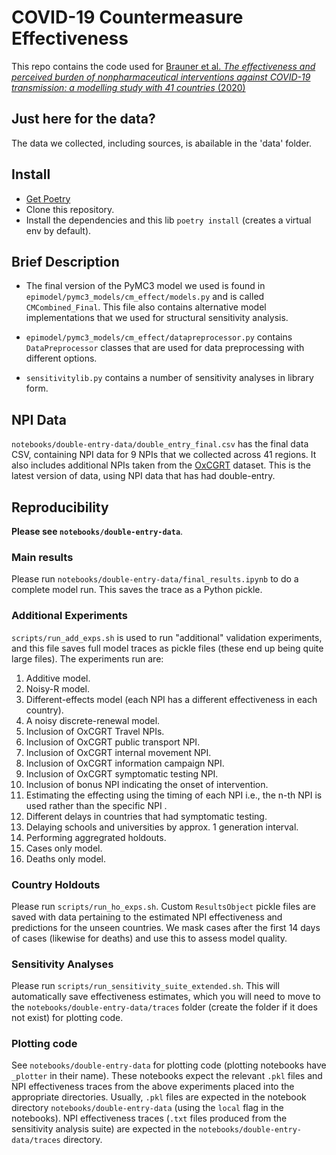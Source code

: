 # COVID-19 Countermeasure Effectiveness

This repo contains the code used for [Brauner et al. *The effectiveness and perceived burden of nonpharmaceutical interventions against COVID-19 transmission: a modelling study with 41 countries* (2020)](https://www.medrxiv.org/content/10.1101/2020.05.28.20116129v2.article-info)

## Just here for the data?
The data we collected, including sources, is abailable in the 'data' folder.


## Install

* [Get Poetry](https://python-poetry.org/docs/#installation)
* Clone this repository.
* Install the dependencies and this lib `poetry install` (creates a virtual env by default).

## Brief Description
* The final version of the PyMC3 model we used is found in `epimodel/pymc3_models/cm_effect/models.py` and is called `CMCombined_Final`. This file also contains alternative model implementations that we used for structural sensitivity analysis. 

* `epimodel/pymc3_models/cm_effect/datapreprocessor.py` contains `DataPreprocessor` classes that are used for data preprocessing with different options.  

* `sensitivitylib.py` contains a number of sensitivity analyses in library form. 

## NPI Data
`notebooks/double-entry-data/double_entry_final.csv` has the final data CSV, containing NPI data for 9 NPIs that we collected across 41 regions. It also includes additional NPIs taken from the [OxCGRT](https://github.com/OxCGRT/covid-policy-tracker) dataset. This is the latest version of data, using NPI data that has had double-entry.  


## Reproducibility
**Please see `notebooks/double-entry-data`**. 

### Main results
Please run `notebooks/double-entry-data/final_results.ipynb` to do a complete model run. This saves the trace as a Python pickle. 

### Additional Experiments
`scripts/run_add_exps.sh` is used to run "additional" validation experiments, and this file saves full model traces as pickle files (these end up being quite large files). The experiments run are:
1. Additive model. 
2. Noisy-R model. 
3. Different-effects model (each NPI has a different effectiveness in each country).
3. A noisy discrete-renewal model. 
4. Inclusion of OxCGRT Travel NPIs. 
5. Inclusion of OxCGRT public transport NPI. 
5. Inclusion of OxCGRT internal movement NPI. 
5. Inclusion of OxCGRT information campaign NPI. 
5. Inclusion of OxCGRT symptomatic testing NPI. 
5. Inclusion of bonus NPI indicating the onset of intervention.
5. Estimating the effecting using the timing of each NPI i.e., the n-th NPI is used rather than the specific NPI . 
5. Different delays in countries that had symptomatic testing. 
5. Delaying schools and universities by approx. 1 generation interval. 
5. Performing aggregrated holdouts. 
5. Cases only model. 
6. Deaths only model. 

### Country Holdouts
Please run `scripts/run_ho_exps.sh`. Custom `ResultsObject` pickle files are saved with data pertaining to the estimated NPI effectiveness and predictions for the unseen countries. We mask cases after the first 14 days of cases (likewise for deaths) and use this to assess model quality. 

### Sensitivity Analyses
Please run `scripts/run_sensitivity_suite_extended.sh`. This will automatically save effectiveness estimates, which you will need to move to the `notebooks/double-entry-data/traces` folder (create the folder if it does not exist) for plotting code. 

### Plotting code
See `notebooks/double-entry-data` for plotting code (plotting notebooks have `_plotter` in their name). These notebooks expect the relevant `.pkl` files and NPI effectiveness traces from the above experiments placed into the appropriate directories. Usually, `.pkl` files are expected in the notebook directory `notebooks/double-entry-data` (using the `local` flag in the notebooks). NPI effectiveness traces (`.txt` files produced from the sensitivity analysis suite) are expected in the `notebooks/double-entry-data/traces` directory. 
